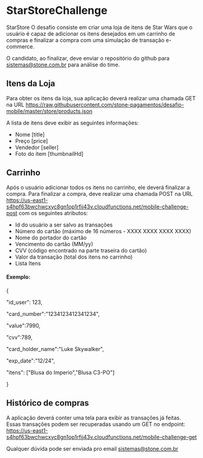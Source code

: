 # StarStoreChallenge

StarStore
O desafio consiste em criar uma loja de itens de Star Wars que o usuário é capaz de adicionar os itens desejados em um carrinho de compras e finalizar a compra com uma simulação de transação e-commerce.

O candidato, ao finalizar, deve enviar o repositório do github para sistemas@stone.com.br para análise do time.

## Itens da Loja
Para obter os itens da loja, sua aplicação deverá realizar uma chamada GET na URL https://raw.githubusercontent.com/stone-pagamentos/desafio-mobile/master/store/products.json

A lista de itens deve exibir as seguintes informações:

- Nome [title]
- Preço [price]
- Vendedor [seller]
- Foto do item [thumbnailHd]

## Carrinho
Após o usuário adicionar todos os itens no carrinho, ele deverá finalizar a compra. Para finalizar a compra, deve realizar uma chamada POST na URL 
https://us-east1-s4hpf63bwchwcxyc8gn1op1rfij43v.cloudfunctions.net/mobile-challenge-post
com os seguintes atributos:

- Id do usuário a ser salvo as transações
- Número do cartão (máximo de 16 números - XXXX XXXX XXXX XXXX)
- Nome do portador do cartão
- Vencimento do cartão (MM/yy)
- CVV (código encontrado na parte traseira do cartão)
- Valor da transação (total dos itens no carrinho)
- Lista Itens

#### Exemplo:

{  

   "id_user": 123,
   
   "card_number":"1234123412341234",
   
   "value":7990,
   
   "cvv":789,
   
   "card_holder_name":"Luke Skywalker",
   
   "exp_date":"12/24",
   
   "itens": ["Blusa do Imperio","Blusa C3-PO"]
   
}

## Histórico de compras
A aplicação deverá conter uma tela para exibir as transações já feitas.
Essas transações podem ser recuperadas usando um GET no endpoint:
https://us-east1-s4hpf63bwchwcxyc8gn1op1rfij43v.cloudfunctions.net/mobile-challenge-get

Qualquer dúvida pode ser enviada pro email sistemas@stone.com.br
